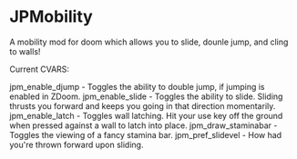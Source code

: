 # JPMobility

A mobility mod for doom which allows you to slide, dounle jump, and cling to walls!

Current CVARS:

jpm_enable_djump 	- Toggles the ability to double jump, if jumping is enabled in ZDoom.
jpm_enable_slide 	- Toggles the ability to slide. Sliding thrusts you forward and keeps you going in that direction momentarily.
jpm_enable_latch 	- Toggles wall latching. Hit your use key off the ground when pressed against a wall to latch into place.
jpm_draw_staminabar	- Toggles the viewing of a fancy stamina bar.
jpm_pref_slidevel 	- How had you're thrown forward upon sliding.